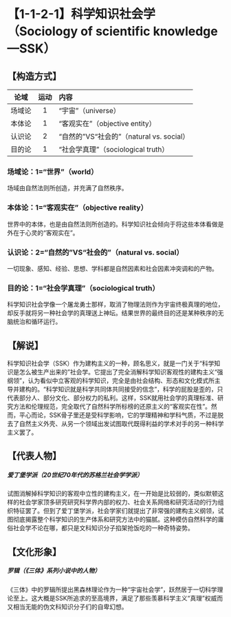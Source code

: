 # 【1-1-2-1】科学知识社会学（Sociology of scientific knowledge—SSK）
## 【构造方式】

|  论域  | 运动 | 内容                                     |
| :----: | :--: | :--------------------------------------- |
| 场域论 |  1   | “宇宙”（universe）                       |
| 本体论 |  1   | “客观实在”（objective entity）           |
| 认识论 |  2   | “自然的”VS“社会的”（natural vs. social） |
| 目的论 |  1   | “社会学真理”（sociological truth）       |

### 场域论：1=“世界”（world）

场域由自然法则所创造，并充满了自然秩序。

### 本体论：1=“客观实在”（objective reality）

世界中的本体，也是由自然法则所创造的。科学知识社会倾向于将这些本体看做是外在于心灵的“客观实在”。

### 认识论：2=“自然的”VS“社会的”（natural vs. social）

一切现象、感知、经验、思想、学科都是自然因素和社会因素冲突调和的产物。

### 目的论：1=“社会学真理”（sociological truth）

科学知识社会学像一个屠龙勇士那样，取消了物理法则作为宇宙终极真理的地位，却反手就将另一种社会学的真理送上神坛。结果世界的最终目的还是某种秩序的无脑统治和循环运行。

## 【解说】

科学知识社会学（SSK）作为建构主义的一种，顾名思义，就是一门关于“科学知识是怎么被生产出来的”社会学。它提出了完全消解科学知识客观性的建构主义“强纲领”，认为看似中立客观的科学知识，完全是由社会结构、形态和文化模式所主导并建构的。“科学知识就是科学共同体共同接受的信念”，科学的屁股是歪的，只代表部分人、部分文化、部分权力的私利。这样，SSK就用社会学的真理标准、研究方法和伦理规范，完全取代了自然科学所标榜的还原主义的“客观实在性”。然而，平心而论，SSK骨子里还是受科学影响，它的学理精神和学科气质，不过是脱去了自然主义外壳、从另一个领域出发试图取代既得利益的学术对手的另一种科学主义罢了。

## 【代表人物】

##### 爱丁堡学派（20世纪70年代的苏格兰社会学学派）

试图消解掉科学知识的客观中立性的建构主义，在一开始是比较弱的，类似默顿这样的社会学家顶多研究研究科学界内部的权力、社会关系网络和研究活动的行为组织特征罢了。但到了爱丁堡学派，社会学家们就提出了非常强的建构主义纲领，试图彻底揭露整个科学知识的生产体系和研究方法中的猫腻。这种模仿自然科学的庸俗社会学不论在哪，都只是文科知识分子掐架抢饭吃的一种奇特姿势。

## 【文化形象】

##### 罗辑（《三体》系列小说中的人物）

《三体》中的罗辑所提出黑森林理论作为一种“宇宙社会学”，跃然居于一切科学理论至上。这大概是SSK所追求的至高境界，满足了那些羡慕科学主义“真理”权威而又相当无能的伪文科知识分子们的自卑幻想。
